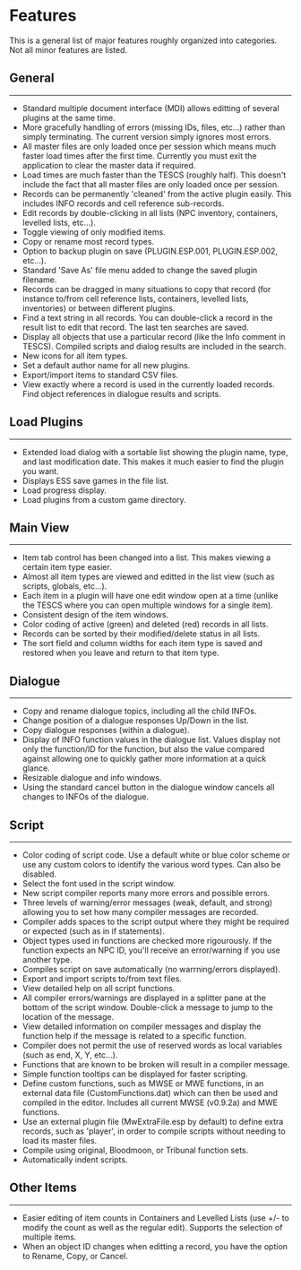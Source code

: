 # Features
This is a general list of major features roughly organized into categories. Not all minor features are listed.

## General
---

- Standard multiple document interface (MDI) allows editting of several plugins at the same time.
- More gracefully handling of errors (missing IDs, files, etc...) rather than simply terminating. The current version simply ignores most errors.
- All master files are only loaded once per session which means much faster load times after the first time. Currently you must exit the application to clear the master data if required.
- Load times are much faster than the TESCS (roughly half). This doesn't include the fact that all master files are only loaded once per session.
- Records can be permanently 'cleaned' from the active plugin easily. This includes INFO records and cell reference sub-records.
- Edit records by double-clicking in all lists (NPC inventory, containers, levelled lists, etc...).
- Toggle viewing of only modified items.
- Copy or rename most record types.
- Option to backup plugin on save (PLUGIN.ESP.001, PLUGIN.ESP.002, etc...).
- Standard 'Save As' file menu added to change the saved plugin filename.
- Records can be dragged in many situations to copy that record (for instance to/from cell reference lists, containers, levelled lists, inventories) or between different plugins.
- Find a text string in all records. You can double-click a record in the result list to edit that record. The last ten searches are saved.
- Display all objects that use a particular record (like the Info comment in TESCS). Compiled scripts and dialog results are included in the search.
- New icons for all item types.
- Set a default author name for all new plugins.
- Export/import items to standard CSV files.
- View exactly where a record is used in the currently loaded records. Find object references in dialogue results and scripts.

## Load Plugins
---

- Extended load dialog with a sortable list showing the plugin name, type, and last modification date. This makes it much easier to find the plugin you want.
- Displays ESS save games in the file list.
- Load progress display.
- Load plugins from a custom game directory.

## Main View
---

- Item tab control has been changed into a list. This makes viewing a certain item type easier.
- Almost all item types are viewed and editted in the list view (such as scripts, globals, etc...).
- Each item in a plugin will have one edit window open at a time (unlike the TESCS where you can open multiple windows for a single item).
- Consistent design of the item windows.
- Color coding of active (green) and deleted (red) records in all lists.
- Records can be sorted by their modified/delete status in all lists.
- The sort field and column widths for each item type is saved and restored when you leave and return to that item type.

## Dialogue
---

- Copy and rename dialogue topics, including all the child INFOs.
- Change position of a dialogue responses Up/Down in the list.
- Copy dialogue responses (within a dialogue).
- Display of INFO function values in the dialogue list.  Values display not only the function/ID for the function, but also the value compared against allowing one to quickly gather more information at a quick glance.
- Resizable dialogue and info windows.
- Using the standard cancel button in the dialogue window cancels all changes to INFOs of the dialogue.

## Script
---

- Color coding of script code. Use a default white or blue color scheme or use any custom colors to identify the various word types. Can also be disabled.
- Select the font used in the script window.
- New script compiler reports many more errors and possible errors.
- Three levels of warning/error messages (weak, default, and strong) allowing you to set how many compiler messages are recorded.
- Compiler adds spaces to the script output where they might be required or expected (such as in if statements).
- Object types used in functions are checked more rigourously. If the function expects an NPC ID, you'll receive an error/warning if you use another type.
- Compiles script on save automatically (no warrning/errors displayed).
- Export and import scripts to/from text files.
- View detailed help on all script functions.
- All compiler errors/warnings are displayed in a splitter pane at the bottom of the script window. Double-click a message to jump to the location of the message.
- View detailed information on compiler messages and display the function help if the message is related to a specific function.
- Compiler does not permit the use of reserved words as local variables (such as end, X, Y, etc...).
- Functions that are known to be broken will result in a compiler message.
- Simple function tooltips can be displayed for faster scripting.
- Define custom functions, such as MWSE or MWE functions, in an external data file (CustomFunctions.dat) which can then be used and compiled in the editor. Includes all current MWSE (v0.9.2a) and MWE functions.
- Use an external plugin file (MwExtraFile.esp by default) to define extra records, such as 'player', in order to compile scripts without needing to load its master files.
- Compile using original, Bloodmoon, or Tribunal function sets.
- Automatically indent scripts.

## Other Items
---

- Easier editing of item counts in Containers and Levelled Lists (use +/- to modify the count as well as the regular edit). Supports the selection of multiple items.
- When an object ID changes when editting a record, you have the option to Rename, Copy, or Cancel.
